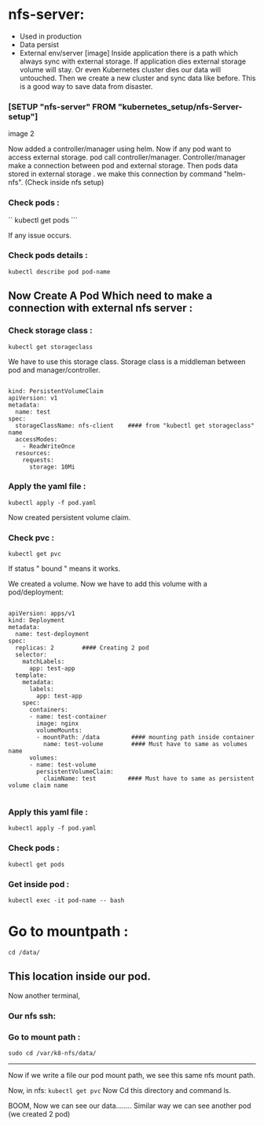 # nfs-server:
- Used in production
- Data persist
- External env/server
[image]
Inside application there is a path which always sync with external storage. If application dies external storage volume will stay. Or even Kubernetes cluster dies our data will untouched. Then we create a new cluster and sync data like before. This is a good way to save data from disaster.

### [SETUP "nfs-server" FROM "kubernetes_setup/nfs-Server-setup"]

image 2

Now added a controller/manager using helm.
Now if any pod want to access external storage. pod call controller/manager. Controller/manager make a connection between pod and external storage. Then pods data stored in external storage 
. we make this connection by command "helm-nfs".
(Check inside nfs setup)

### Check pods :
`` kubectl get pods ```

If any issue occurs.
### Check pods details :

``` kubectl describe pod pod-name ```

## Now Create A Pod Which need to make a connection with external nfs server :
### Check storage class :

``` kubectl get storageclass ```

We have to use this storage class. Storage class is a middleman between pod and manager/controller.

```

kind: PersistentVolumeClaim
apiVersion: v1
metadata:
  name: test
spec:
  storageClassName: nfs-client    #### from "kubectl get storageclass" name
  accessModes:
    - ReadWriteOnce
  resources:
    requests:
      storage: 10Mi

```

### Apply the yaml file :

``` kubectl apply -f pod.yaml ```

Now created persistent volume claim.

### Check pvc :

``` kubectl get pvc ```

If status " bound " means it works.

We created a volume. Now we have to add this volume with a pod/deployment:

```

apiVersion: apps/v1
kind: Deployment
metadata:
  name: test-deployment
spec:
  replicas: 2        #### Creating 2 pod
  selector:
    matchLabels:
      app: test-app
  template:
    metadata:
      labels:
        app: test-app
    spec:
      containers:
      - name: test-container
        image: nginx
        volumeMounts:
        - mountPath: /data         #### mounting path inside container
          name: test-volume        #### Must have to same as volumes name
      volumes:
      - name: test-volume
        persistentVolumeClaim:
          claimName: test         #### Must have to same as persistent volume claim name


```

### Apply this yaml file :

``` kubectl apply -f pod.yaml ```

### Check pods :

``` kubectl get pods ```

### Get inside pod :
``` kubectl exec -it pod-name -- bash ```

# Go to mountpath :
``` cd /data/ ```

This location inside our pod.
---------------------------------------------
Now another terminal,

### Our nfs ssh:
### Go to mount path :

``` sudo cd /var/k8-nfs/data/ ```

------------------------------------------

Now if we write a file our pod mount path, we see this same nfs mount path.

Now, in nfs:
``` kubectl get pvc ```
Now Cd this directory and command ls.


BOOM, Now we can see our data........
Similar way we can see another pod (we created 2 pod)
